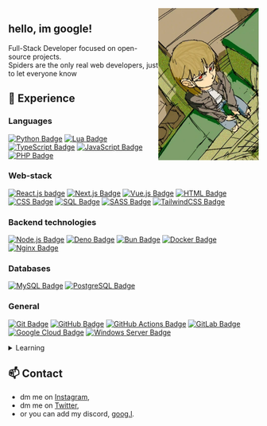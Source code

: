 <img align="right" src="assets/banner.png" width="40%" height="40%" />

## hello, im google!
Full-Stack Developer focused on open-source projects.
<br/>Spiders are the only real web developers, just to let everyone know


## 💼 Experience

### Languages
[![Python Badge](https://img.shields.io/badge/python-3776AB?style=flat&logo=python&logoColor=white)](https://www.python.org/)
[![Lua Badge](https://img.shields.io/badge/Lua-2C2D72?style=flat&logo=lua&logoColor=white)](https://www.lua.org/)
[![TypeScript Badge](https://img.shields.io/badge/typescript-007ACC?style=flat&logo=typescript&logoColor=white)](https://www.typescriptlang.org/)
[![JavaScript Badge](https://img.shields.io/badge/javascript-F7DF1E?style=flat&logo=javascript&logoColor=black)](https://wikipedia.org/wiki/JavaScript)
[![PHP Badge](https://img.shields.io/badge/php-777BB4?style=flat&logo=php&logoColor=white)](https://www.php.net/)

### Web-stack
[![React.js badge](https://img.shields.io/badge/react.js-20232A?style=flat&logo=react&logoColor=61DAFB)](https://react.dev/)
[![Next.js Badge](https://img.shields.io/badge/next.js-black?style=flat&logo=next.js&logoColor=white)](https://nextjs.org/)
[![Vue.js Badge](https://img.shields.io/badge/vue.js-35495E?style=flat&logo=vue.js&logoColor=4FC08D)](https://vuejs.org/)
[![HTML Badge](https://img.shields.io/badge/html5-%23E34F26.svg?style=flat&logo=html5&logoColor=white)](https://en.wikipedia.org/wiki/HTML)
[![CSS Badge](https://img.shields.io/badge/css3-%231572B6.svg?style=flat&logo=css3&logoColor=white)](https://en.wikipedia.org/wiki/CSS)
[![SQL Badge](https://img.shields.io/badge/SQL-4479A1?style=flat&logo=MySQL&logoColor=white)](https://en.wikipedia.org/wiki/SQL)
[![SASS Badge](https://img.shields.io/badge/sass-hotpink.svg?style=flat&logo=SASS&logoColor=white)](https://sass-lang.com/)
[![TailwindCSS Badge](https://img.shields.io/badge/tailwind_css-38B2AC?style=flat&logo=tailwind-css&logoColor=white)](https://tailwindcss.com/)

### Backend technologies
[![Node.js Badge](https://img.shields.io/badge/node.js-6DA55F?style=flat&logo=node.js&logoColor=white)](https://nodejs.org/)
[![Deno Badge](https://img.shields.io/badge/deno-000000?style=flat&logo=deno&logoColor=white)](https://deno.com/)
[![Bun Badge](https://img.shields.io/badge/bun-%23000000.svg?style=flat&logo=bun&logoColor=white)](https://bun.sh/)
[![Docker Badge](https://img.shields.io/badge/docker-%230db7ed.svg?style=flat&logo=docker&logoColor=white)](https://www.docker.com/)
[![Nginx Badge](https://img.shields.io/badge/nginx-%23009639.svg?style=flat&logo=nginx&logoColor=white)](https://www.nginx.com/)

### Databases
[![MySQL Badge](https://img.shields.io/badge/mysql-%2300f.svg?style=flat&logo=mysql&logoColor=white)](https://www.mysql.com/)
[![PostgreSQL Badge](https://img.shields.io/badge/postgres-%23316192.svg?style=flat&logo=postgresql&logoColor=white)](https://www.postgresql.org/)

### General
[![Git Badge](https://img.shields.io/badge/git-%23F05033.svg?style=flat&logo=git&logoColor=white)](https://git-scm.com/)
[![GitHub Badge](https://img.shields.io/badge/github-%23121011.svg?style=flat&logo=github&logoColor=white)](https://github.com/)
[![GitHub Actions Badge](https://img.shields.io/badge/github%20actions-%232671E5.svg?style=flat&logo=githubactions&logoColor=white)](https://github.com/features/actions)
[![GitLab Badge](https://img.shields.io/badge/gitlab-%23181717.svg?style=flat&logo=gitlab&logoColor=white)](https://about.gitlab.com/)
[![Google Cloud Badge](https://img.shields.io/badge/google%20cloud-%234285F4.svg?style=flat&logo=google-cloud&logoColor=white)](https://cloud.google.com/)
[![Windows Server Badge](https://img.shields.io/badge/windows%20server-0078D6?style=flat&logo=windows&logoColor=white)](https://www.microsoft.com/en-us/windows-server)
<details>
  <summary>Learning</summary>
  
  [![AWS Badge](https://img.shields.io/badge/aws-%23FF9900.svg?style=flat&logo=amazon-aws&logoColor=white)](https://aws.amazon.com/)
  [![C++ Badge](https://img.shields.io/badge/C%2B%2B-00599C?style=flat&logo=c%2B%2B&logoColor=white)](https://www.cplusplus.com/)
  [![Swift Badge](https://img.shields.io/badge/swift-F54A2A?style=flat&logo=swift&logoColor=white)](https://developer.apple.com/swift/)
  [![MongoDB Badge](https://img.shields.io/badge/mongodb-%234ea94b.svg?style=flat&logo=mongodb&logoColor=white)](https://www.mongodb.com/)
</details>

## 📫 Contact
- dm me on [Instagram](https://www.instagram.com/googlyblox_improved/),
- dm me on [Twitter](https://twitter.com/GooglyBlox),
- or you can add my discord, [goog.l](https://discords.com/bio/p/googlyblox).

